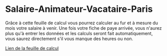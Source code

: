 # Salaire-Animateur-Vacataire-Paris
Grâce à cette feuille de calcul vous pourrez calculer au fur et à mesure du mois votre salaire à venir. Une fois votre fiche de paye arrivée, vous n'aurez plus qu'à entrer les données et les calculs seront fait automatiquement, vous saurez directement s'il vous manque des heures ou non.

[Lien de la feuille de calcul](https://docs.google.com/spreadsheets/d/1QktZbwNk8iIvQ-N6WeqFDEeWZL1nP8ExiL5RRdRA7uM/edit?usp=sharing)
